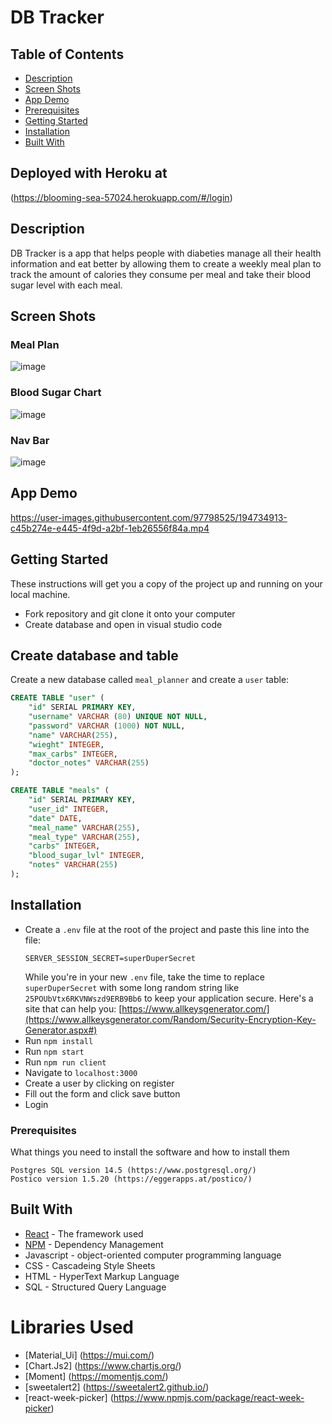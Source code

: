 # DB Tracker

## Table of Contents


- [Description](#description)
- [Screen Shots](#screen-shots)
- [App Demo](#app-demo)
- [Prerequisites](#prerequisite)
- [Getting Started](#getting-started)
- [Installation](#installation)
- [Built With](#built-with)

## Deployed with Heroku at 
(https://blooming-sea-57024.herokuapp.com/#/login)

## Description

DB Tracker is a app that helps people with diabeties manage all their health information and eat better
by allowing them to create a weekly meal plan to track the amount of calories they consume per 
meal and take their blood sugar level with each meal.

## Screen Shots

### Meal Plan
![image](https://user-images.githubusercontent.com/97798525/194733117-d3278d63-e891-4e04-bd94-d60b5c70f148.png)

### Blood Sugar Chart
![image](https://user-images.githubusercontent.com/97798525/194733139-c7f36c59-f91f-4278-add1-31720f741937.png)

### Nav Bar
![image](https://user-images.githubusercontent.com/97798525/194733169-8bae86f3-cca1-4cda-a321-a88cd48a825a.png)

## App Demo
https://user-images.githubusercontent.com/97798525/194734913-c45b274e-e445-4f9d-a2bf-1eb26556f84a.mp4

## Getting Started

These instructions will get you a copy of the project up and running on your local machine.

- Fork repository and git clone it onto your computer
- Create database and open in visual studio code

## Create database and table

Create a new database called `meal_planner` and create a `user` table:

```SQL
CREATE TABLE "user" (
    "id" SERIAL PRIMARY KEY,
    "username" VARCHAR (80) UNIQUE NOT NULL,
    "password" VARCHAR (1000) NOT NULL,
    "name" VARCHAR(255),
	"wieght" INTEGER,
	"max_carbs" INTEGER,
	"doctor_notes" VARCHAR(255)
);

CREATE TABLE "meals" (
    "id" SERIAL PRIMARY KEY,
    "user_id" INTEGER,
    "date" DATE,
    "meal_name" VARCHAR(255),
    "meal_type" VARCHAR(255),
    "carbs" INTEGER,
    "blood_sugar_lvl" INTEGER,
    "notes" VARCHAR(255)
);
```

## Installation

- Create a `.env` file at the root of the project and paste this line into the file:
  ```
  SERVER_SESSION_SECRET=superDuperSecret
  ```
  While you're in your new `.env` file, take the time to replace `superDuperSecret` with some long random string like `25POUbVtx6RKVNWszd9ERB9Bb6` to keep your application secure. Here's a site that can help you: [https://www.allkeysgenerator.com/](https://www.allkeysgenerator.com/Random/Security-Encryption-Key-Generator.aspx#)
- Run `npm install`
- Run `npm start`
- Run `npm run client`
- Navigate to `localhost:3000`
- Create a user by clicking on register
- Fill out the form and click save button
- Login

### Prerequisites

What things you need to install the software and how to install them

```
Postgres SQL version 14.5 (https://www.postgresql.org/)
Postico version 1.5.20 (https://eggerapps.at/postico/)
```

## Built With

- [React](https://17.reactjs.org/docs/getting-started.html) - The framework used
- [NPM](https://docs.npmjs.com/getting-started) - Dependency Management
- Javascript - object-oriented computer programming language
- CSS - Cascadeing Style Sheets
- HTML - HyperText Markup Language
- SQL - Structured Query Language

# Libraries Used

- [Material_Ui] (https://mui.com/)
- [Chart.Js2] (https://www.chartjs.org/)
- [Moment] (https://momentjs.com/)
- [sweetalert2] (https://sweetalert2.github.io/)
- [react-week-picker] (https://www.npmjs.com/package/react-week-picker)
